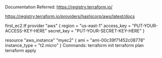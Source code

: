 Documentation Referred:
https://registry.terraform.io/

https://registry.terraform.io/providers/hashicorp/aws/latest/docs

first_ec2.tf
provider "aws" {
  region     = "us-east-1"
  access_key = "PUT-YOUR-ACCESS-KEY-HERE"
  secret_key = "PUT-YOUR-SECRET-KEY-HERE"
}

resource "aws_instance" "myec2" {
    ami = "ami-00c39f71452c08778"
    instance_type = "t2.micro"
}
Commands:
terraform init
terraform plan
terraform apply
